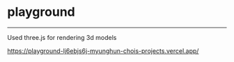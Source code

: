# playground
-----------------
Used three.js for rendering 3d models

https://playground-lj6ebjs6j-myunghun-chois-projects.vercel.app/
